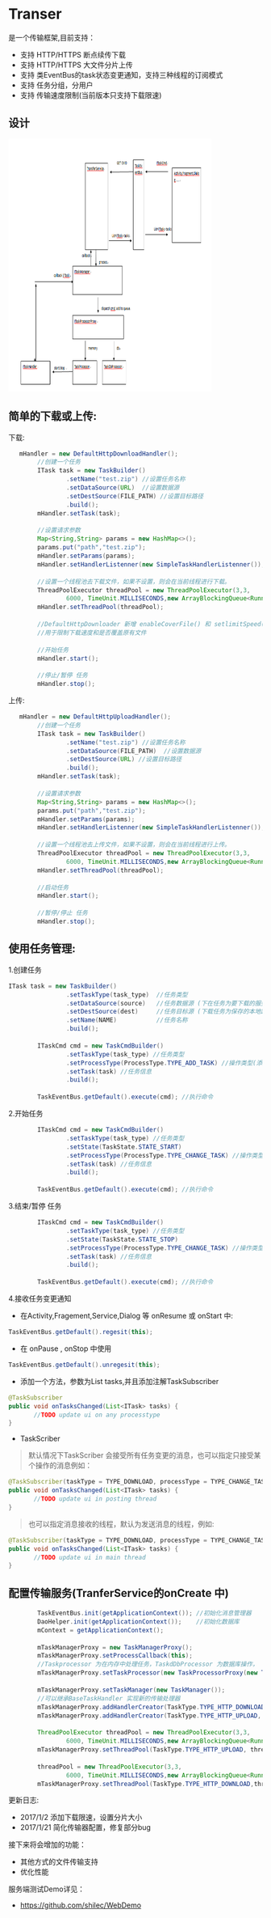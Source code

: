 # Transer
是一个传输框架,目前支持：
- 支持 HTTP/HTTPS 断点续传下载
- 支持 HTTP/HTTPS 大文件分片上传
- 支持 类EventBus的task状态变更通知，支持三种线程的订阅模式
- 支持 任务分组，分用户
- 支持 传输速度限制(当前版本只支持下载限速)

## 设计
<img src="/imgs/design.png" alt="架构" width="80%" height="500"/>

## 简单的下载或上传:

下载:
```` java 
   mHandler = new DefaultHttpDownloadHandler();
        //创建一个任务
        ITask task = new TaskBuilder()
                .setName("test.zip") //设置任务名称
                .setDataSource(URL)  //设置数据源
                .setDestSource(FILE_PATH) //设置目标路径
                .build();
        mHandler.setTask(task);

        //设置请求参数
        Map<String,String> params = new HashMap<>();
        params.put("path","test.zip");
        mHandler.setParams(params);
        mHandler.setHandlerListenner(new SimpleTaskHandlerListenner());

        //设置一个线程池去下载文件，如果不设置，则会在当前线程进行下载。
        ThreadPoolExecutor threadPool = new ThreadPoolExecutor(3,3,
                6000, TimeUnit.MILLISECONDS,new ArrayBlockingQueue<Runnable>(10000));
        mHandler.setThreadPool(threadPool);
        
        //DefaultHttpDownloader 新增 enableCoverFile() 和 setlimitSpeed() 方法
        //用于限制下载速度和是否覆盖原有文件
       
        //开始任务
        mHandler.start();
        
        //停止/暂停 任务
        mHandler.stop();
````
上传:
```` java 
   mHandler = new DefaultHttpUploadHandler();
        //创建一个任务
        ITask task = new TaskBuilder()
                .setName("test.zip") //设置任务名称
                .setDataSource(FILE_PATH)  //设置数据源
                .setDestSource(URL) //设置目标路径
                .build();
        mHandler.setTask(task);

        //设置请求参数
        Map<String,String> params = new HashMap<>();
        params.put("path","test.zip");
        mHandler.setParams(params);
        mHandler.setHandlerListenner(new SimpleTaskHandlerListenner());

        //设置一个线程池去上传文件，如果不设置，则会在当前线程进行上传。
        ThreadPoolExecutor threadPool = new ThreadPoolExecutor(3,3,
                6000, TimeUnit.MILLISECONDS,new ArrayBlockingQueue<Runnable>(10000));
        mHandler.setThreadPool(threadPool);
        
        //启动任务
        mHandler.start();
        
        //暂停/停止 任务
        mHandler.stop();
````

## 使用任务管理:
1.创建任务

```` java
ITask task = new TaskBuilder()
                .setTaskType(task_type)  //任务类型
                .setDataSource(source)   //任务数据源 (下在任务为要下载的服务文件链接，上传任务为要上传的本地文件路径)
                .setDestSource(dest)     //任务目标源 (下载任务为保存的本地路径，上传任务为服务器地址)
                .setName(NAME)           //任务名称
                .build();

        ITaskCmd cmd = new TaskCmdBuilder()
                .setTaskType(task_type) //任务类型
                .setProcessType(ProcessType.TYPE_ADD_TASK) //操作类型(添加任务)
                .setTask(task) //任务信息
                .build();

        TaskEventBus.getDefault().execute(cmd); //执行命令
````
2.开始任务

```` java
        ITaskCmd cmd = new TaskCmdBuilder()
                .setTaskType(task_type) //任务类型
                .setState(TaskState.STATE_START)
                .setProcessType(ProcessType.TYPE_CHANGE_TASK) //操作类型(修改任务状态)
                .setTask(task) //任务信息
                .build();

        TaskEventBus.getDefault().execute(cmd); //执行命令
````
3.结束/暂停 任务
```` java
        ITaskCmd cmd = new TaskCmdBuilder()
                .setTaskType(task_type) //任务类型
                .setState(TaskState.STATE_STOP)
                .setProcessType(ProcessType.TYPE_CHANGE_TASK) //操作类型(修改任务状态)
                .setTask(task) //任务信息
                .build();

        TaskEventBus.getDefault().execute(cmd); //执行命令
````
4.接收任务变更通知
- 在Activity,Fragement,Service,Dialog 等 onResume 或 onStart 中:

````java
TaskEventBus.getDefault().regesit(this);
````
- 在 onPause , onStop 中使用 

````java
TaskEventBus.getDefault().unregesit(this);
````
- 添加一个方法，参数为List<ITask> tasks,并且添加注解TaskSubscriber

````java 
@TaskSubscriber
public void onTasksChanged(List<ITask> tasks) {
       //TODO update ui on any processtype
}
````

- TaskScriber
> 默认情况下TaskScriber 会接受所有任务变更的消息，也可以指定只接受某个操作的消息例如：

````java
@TaskSubscriber(taskType = TYPE_DOWNLOAD, processType = TYPE_CHANGE_TASK)
public void onTasksChanged(List<ITask> tasks) {
       //TODO update ui in posting thread
}
````
>也可以指定消息接收的线程，默认为发送消息的线程，例如:

````java
@TaskSubscriber(taskType = TYPE_DOWNLOAD, processType = TYPE_CHANGE_TASK,threadMode = ThreadMode.MODE_MAIN)
public void onTasksChanged(List<ITask> tasks) {
       //TODO update ui in main thread
}
````
## 配置传输服务(TranferService的onCreate 中)

```` java
        TaskEventBus.init(getApplicationContext()); //初始化消息管理器
        DaoHelper.init(getApplicationContext());    //初始化数据库
        mContext = getApplicationContext();

        mTaskManagerProxy = new TaskManagerProxy();  
        mTaskManagerProxy.setProcessCallback(this);
        //Taskprocessor 为在内存中处理任务，TaskdDbProcessor 为数据库操作， 可以 实现ITaskProcessor 替换默认处理器
        mTaskManagerProxy.setTaskProcessor(new TaskProcessorProxy(new TaskProcessor(),new TaskDbProcessor())); 
        
        mTaskManagerProxy.setTaskManager(new TaskManager()); 
        //可以继承BaseTaskHandler 实现新的传输处理器
        mTaskManagerProxy.addHandlerCreator(TaskType.TYPE_HTTP_DOWNLOAD, new DefaultDownloadFactory());
        mTaskManagerProxy.addHandlerCreator(TaskType.TYPE_HTTP_UPLOAD, new DefaultUploadFactory());

        ThreadPoolExecutor threadPool = new ThreadPoolExecutor(3,3,
                6000, TimeUnit.MILLISECONDS,new ArrayBlockingQueue<Runnable>(10000));
        mTaskManagerProxy.setThreadPool(TaskType.TYPE_HTTP_UPLOAD, threadPool);//设置上传线程池

        threadPool = new ThreadPoolExecutor(3,3,
                6000, TimeUnit.MILLISECONDS,new ArrayBlockingQueue<Runnable>(10000));
        mTaskManagerProxy.setThreadPool(TaskType.TYPE_HTTP_DOWNLOAD,threadPool); //下载线程池

````

更新日志:
- 2017/1/2 添加下载限速，设置分片大小
- 2017/1/21 简化传输器配置，修复部分bug

接下来将会增加的功能：
- 其他方式的文件传输支持
- 优化性能

服务端测试Demo详见：
- https://github.com/shilec/WebDemo
